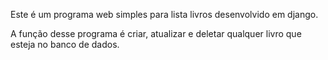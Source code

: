 Este é um programa web simples para lista livros desenvolvido em django.

A função desse programa é criar, atualizar e deletar qualquer livro que esteja no banco de dados.
